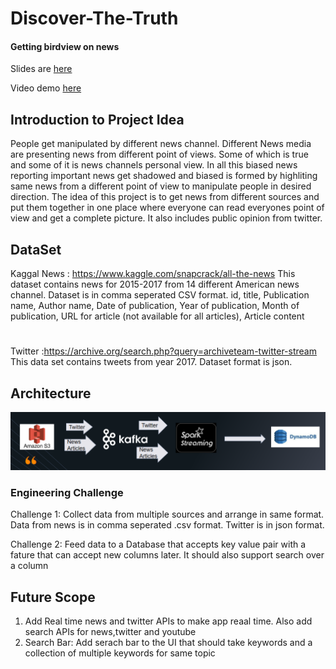 # Discover-The-Truth

#### Getting birdview on news

Slides are [here](https://docs.google.com/presentation/d/1c45UHFSGbUHCeABy1eteTTe3eDqkZjBM/edit?dls=true)

Video demo [here](https://www.youtube.com/watch?v=5J-iZ33vWjg)
## Introduction to Project Idea
People get manipulated by different news channel. Different News media are presenting news from different point of views. Some of which is true and some of it is news channels personal view. In all this biased news reporting important news get shadowed and biased is formed by highliting same news from a different point of view to manipulate people in desired direction. The idea of this project is to get news from different sources and put them together in one place where everyone can read everyones point of view and get a complete picture. It also includes public opinion from twitter.

## DataSet
Kaggal News : https://www.kaggle.com/snapcrack/all-the-news
This dataset contains news for 2015-2017 from 14 different American news channel. Dataset is in comma seperated CSV format.
id, title, Publication name, Author name, Date of publication, Year of publication, Month of publication, URL for article (not available for all articles), Article content
#
Twitter :https://archive.org/search.php?query=archiveteam-twitter-stream
This data set contains tweets from year 2017. Dataset format is json.
## Architecture
![github-small](https://github.com/Nehal-Pawar/Discover-The-Truth/blob/master/Images/Datapipeline.PNG)

### Engineering Challenge
Challenge 1: Collect data from multiple sources and arrange in same format. Data from news is in comma seperated .csv format.
Twitter is in json format.

Challenge 2: Feed data to a Database that accepts key value pair with a fature that can accept new columns later.
It should also support search over a column 
## Future Scope
1. Add Real time news and twitter APIs to make app reaal time. Also add search APIs for news,twitter and youtube
2. Search Bar: Add serach bar to the UI that should take keywords and a collection of multiple keywords for same topic


